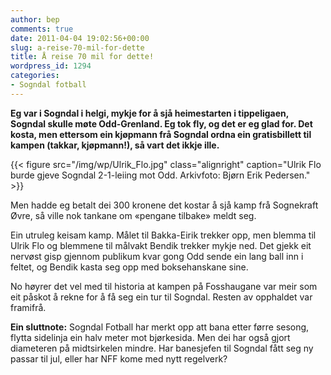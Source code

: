 ```yaml
---
author: bep
comments: true
date: 2011-04-04 19:02:56+00:00
slug: a-reise-70-mil-for-dette
title: Å reise 70 mil for dette!
wordpress_id: 1294
categories:
- Sogndal fotball
---
```


**Eg var i Sogndal i helgi, mykje for å sjå heimestarten i tippeligaen, Sogndal skulle møte Odd-Grenland. Eg tok fly, og det er eg glad for. Det kosta, men ettersom ein kjøpmann frå Sogndal ordna ein gratisbillett til kampen (takkar, kjøpmann!), så vart det ikkje ille.**

{{< figure src="/img/wp/Ulrik_Flo.jpg" class="alignright" caption="Ulrik Flo burde gjeve Sogndal 2-1-leiing mot Odd. Arkivfoto: Bjørn Erik Pedersen." >}}

<!--more-->

Men hadde eg betalt dei 300 kronene det kostar å sjå kamp frå Sognekraft Øvre, så ville nok tankane om «pengane tilbake» meldt seg.

Ein utruleg keisam kamp. Målet til Bakka-Eirik trekker opp, men blemma til Ulrik Flo og blemmene til målvakt Bendik trekker mykje ned. Det gjekk eit nervøst gisp gjennom publikum kvar gong Odd sende ein lang ball inn i feltet, og Bendik kasta seg opp med boksehanskane sine.

No høyrer det vel med til historia at kampen på Fosshaugane var meir som eit påskot å rekne for å få seg ein tur til Sogndal. Resten av opphaldet var framifrå.

**Ein sluttnote:** Sogndal Fotball har merkt opp att bana etter førre sesong, flytta sidelinja ein halv meter mot bjørkesida. Men dei har også gjort diameteren på midtsirkelen mindre. Har banesjefen til Sogndal fått seg ny passar til jul, eller har NFF kome med nytt regelverk?
